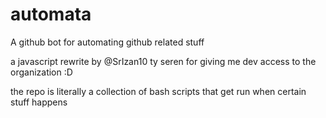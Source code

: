# automata
A github bot for automating github related stuff

a javascript rewrite by @SrIzan10
ty seren for giving me dev access to the organization :D

the repo is literally a collection of bash scripts that get run when certain stuff happens